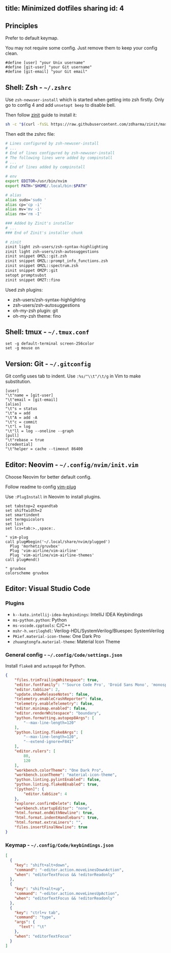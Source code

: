 title: Minimized dotfiles sharing
id: 4
---
## Principles

Prefer to default keymap.

You may not require some config.
Just remove them to keep your config clean.

```
#define [user] "your Unix username"
#define [git-user] "your Git username"
#define [git-email] "your Git email"
```

## Shell: Zsh - `~/.zshrc` 

Use `zsh-newuser-install` which is started when getting into zsh firstly.
Only go to config 4 and add `unsetopt beep` to disable bell. 

Then follow [zinit](https://github.com/zdharma/zinit) guide to install it:

```bash
sh -c "$(curl -fsSL https://raw.githubusercontent.com/zdharma/zinit/master/doc/install.sh)"
```

Then edit the zshrc file:

```bash
# Lines configured by zsh-newuser-install
# ...
# End of lines configured by zsh-newuser-install
# The following lines were added by compinstall
# ...
# End of lines added by compinstall

# env
export EDITOR=/usr/bin/nvim
export PATH="$HOME/.local/bin:$PATH"

# alias
alias sudo='sudo '
alias cp='cp -i'
alias mv='mv -i'
alias rm='rm -I'

### Added by Zinit's installer
# ...
### End of Zinit's installer chunk

# zinit
zinit light zsh-users/zsh-syntax-highlighting                                                                       
zinit light zsh-users/zsh-autosuggestions                                                                           
zinit snippet OMZL::git.zsh                                                                                         
zinit snippet OMZL::prompt_info_functions.zsh                                                                       
zinit snippet OMZL::spectrum.zsh                                                                                    
zinit snippet OMZP::git                                                                                             
setopt promptsubst
zinit snippet OMZT::fino
```

Used zsh plugins:

- zsh-users/zsh-syntax-highlighting
- zsh-users/zsh-autosuggestions
- oh-my-zsh plugin: git
- oh-my-zsh theme: fino

## Shell: tmux - `~/.tmux.conf`

```
set -g default-terminal screen-256color
set -g mouse on
```

## Version: Git - `~/.gitconfig`

Git config uses tab to indent.
Use `:%s/"\\t"/\t/g` in Vim to make substitution.

```
[user]
"\t"name = [git-user]
"\t"email = [git-email]
[alias]
"\t"s = status
"\t"a = add
"\t"A = add -A
"\t"c = commit
"\t"l = log
"\t"ll = log --oneline --graph
[pull]
"\t"rebase = true
[credential]
"\t"helper = cache --timeout 86400
```

## Editor: Neovim - `~/.config/nvim/init.vim`

Choose Neovim for better default config.

Follow readme to config [vim-plug](https://github.com/junegunn/vim-plug)

Use `:PlugInstall` in Neovim to install plugins.

```vim
set tabstop=2 expandtab
set shiftwidth=2
set smartindent
set termguicolors
set list
set lcs=tab:>.,space:.

" vim-plug
call plug#begin('~/.local/share/nvim/plugged')
  Plug 'morhetz/gruvbox'
  Plug 'vim-airline/vim-airline'
  Plug 'vim-airline/vim-airline-themes'
call plug#end()

" gruvbox
colorscheme gruvbox
```

## Editor: Visual Studio Code

### Plugins

- `k--kato.intellij-idea-keybindings`: IntelliJ IDEA Keybindings
- `ms-python.python`: Python
- `ms-vscode.cpptools`: C/C++
- `mshr-h.veriloghdl`: Verilog-HDL/SystemVerilog/Bluespec SystemVerilog
- `PKief.material-icon-theme`: One Dark Pro
- `zhuangtongfa.material-theme`: Material Icon Theme

### General config - `~/.config/Code/settings.json`

Install `flake8` and `autopep8` for Python.

```json
{
    "files.trimTrailingWhitespace": true,
    "editor.fontFamily": "'Source Code Pro', 'Droid Sans Mono', 'monospace', monospace, 'Droid Sans Fallback'",
    "editor.tabSize": 2,
    "update.showReleaseNotes": false,
    "telemetry.enableCrashReporter": false,
    "telemetry.enableTelemetry": false,
    "editor.minimap.enabled": false,
    "editor.renderWhitespace": "boundary",
    "python.formatting.autopep8Args": [
        "--max-line-length=120"
    ],
    "python.linting.flake8Args": [
        "--max-line-length=120",
        "--extend-ignore=F841"
    ],
    "editor.rulers": [
        80,
        120
    ],
    "workbench.colorTheme": "One Dark Pro",
    "workbench.iconTheme": "material-icon-theme",
    "python.linting.pylintEnabled": false,
    "python.linting.flake8Enabled": true,
    "[python]": {
        "editor.tabSize": 4
    },
    "explorer.confirmDelete": false,
    "workbench.startupEditor": "none",
    "html.format.endWithNewline": true,
    "html.format.indentHandlebars": true,
    "html.format.extraLiners": "",
    "files.insertFinalNewline": true
}
```

### Keymap - `~/.config/Code/keybindings.json`

```json
[
  {
    "key": "shift+alt+down",
    "command": "-editor.action.moveLinesDownAction",
    "when": "editorTextFocus && !editorReadonly"
  },
  {
    "key": "shift+alt+up",
    "command": "-editor.action.moveLinesUpAction",
    "when": "editorTextFocus && !editorReadonly"
  },
  {
    "key": "ctrl+v tab",
    "command": "type",
    "args": {
      "text": "\t"
    },
    "when": "editorTextFocus"
  }
]
```
